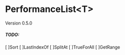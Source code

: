 # PerformanceList\<T>
Version 0.5.0

##### TODO: 
[ ]Sort
[ ]LastIndexOf
[ ]SplitAt
[ ]TrueForAll
[ ]GetRange
